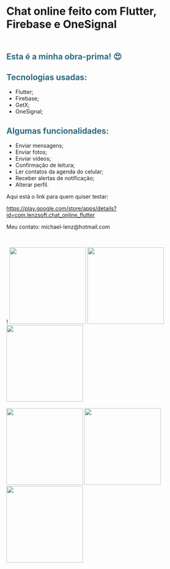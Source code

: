 <h1>Chat online feito com Flutter, Firebase e OneSignal</h1>
<h2 style="color: #2e6c80;"><br />Esta &eacute; a minha obra-prima! 😍</h2>
<h2 style="color: #2e6c80;">Tecnologias usadas:</h2>
<ul>
<li>Flutter;</li>
<li>Firebase;</li>
<li>GetX;</li>
<li>OneSignal;&nbsp;</li>
</ul>
<h2 style="color: #2e6c80;">Algumas funcionalidades:</h2>
<ul>
<li>Enviar mensagens;</li>
<li>Enviar fotos;</li>
<li>Enviar v&iacute;deos;</li>
<li>Confirma&ccedil;&atilde;o de leitura;</li>
<li>Ler contatos da agenda do celular;</li>
<li>Receber alertas de notifica&ccedil;&atilde;o;</li>
<li>Alterar perfil.</li>
</ul>
<p>Aqui est&aacute; o link para quem quiser testar:</p>
<p><a href="https://play.google.com/store/apps/details?id=com.lenzsoft.chat_online_flutter">https://play.google.com/store/apps/details?id=com.lenzsoft.chat_online_flutter</a></p>
<p>Meu contato: michael-lenz@hotmail.com</p>

<p>&nbsp; &nbsp; &nbsp; &nbsp; &nbsp;</p>
<div>!
  <img src="https://user-images.githubusercontent.com/51023093/143311581-15e7974c-0ef3-483b-b348-417b22c46e10.png" width="200" />
  <img src="https://user-images.githubusercontent.com/51023093/141521115-1e685eac-b098-4ebf-9406-709242b70469.png" width="200" />
  <img src="https://user-images.githubusercontent.com/51023093/141521327-bdfbac47-5ba4-4665-b1db-339ecb41f7de.png" width="200" />
</div>
</br>
<div>
  <img src="https://user-images.githubusercontent.com/51023093/141521332-2bfbfad8-341e-4d3f-8191-872041cbe234.png" width="200" />
  <img src="https://user-images.githubusercontent.com/51023093/141521334-ea33db1c-d530-411f-a717-c76fb39d0993.png" width="200" />
  <img src="https://user-images.githubusercontent.com/51023093/141521335-17e0aceb-e068-45f3-a39b-cd5f98d8a253.png" width="200" />
</div>

